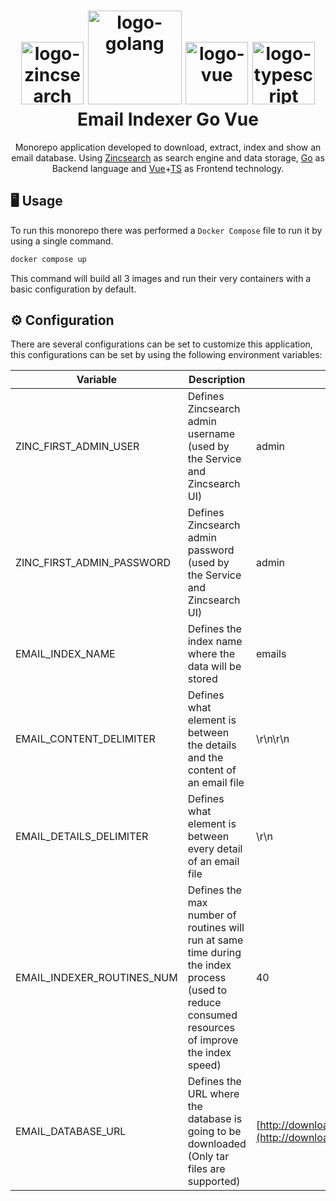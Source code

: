 <h1 align="center">
  <img alt="logo-zincsearch" src="https://zincsearch-docs.zinc.dev/images/zinc.png" width="100px"/>
  <img alt="logo-golang" src="https://go.dev/images/go-logo-blue.svg" width="150px"/>
  <img alt="logo-vue" src="https://upload.wikimedia.org/wikipedia/commons/thumb/9/95/Vue.js_Logo_2.svg/512px-Vue.js_Logo_2.svg.png?20170919082558" width="100px"/>
  <img alt="logo-typescript" src="https://upload.wikimedia.org/wikipedia/commons/thumb/4/4c/Typescript_logo_2020.svg/512px-Typescript_logo_2020.svg.png" width="100px"/>
  <br/>
  Email Indexer Go Vue
</h1>
<p align="center">Monorepo application developed to download, extract, index and show an email database. Using <a href="https://zincsearch-docs.zinc.dev/">Zincsearch</a> as search engine and data storage, <a href="https://go.dev/">Go</a> as Backend language and <a href="https://vuejs.org/">Vue</a>+<a href="https://www.typescriptlang.org/">TS</a> as Frontend technology.</p>

## 🖥️ Usage
To run this monorepo there was performed a `Docker Compose` file to run it by using a single command.
```bash
docker compose up
```
This command will build all 3 images and run their very containers with a basic configuration by default.

## ⚙️ Configuration
There are several configurations can be set to customize this application, this configurations can be set by using the following environment variables:

| Variable                   | Description                                                                                                                                      | Default Value                                                                                                                    |
| -------------------------- | ------------------------------------------------------------------------------------------------------------------------------------------------ | -------------------------------------------------------------------------------------------------------------------------------- |
| ZINC_FIRST_ADMIN_USER      | Defines Zincsearch admin username (used by the Service and Zincsearch UI)                                                                        | admin                                                                                                                            |
| ZINC_FIRST_ADMIN_PASSWORD  | Defines Zincsearch admin password (used by the Service and Zincsearch UI)                                                                        | admin                                                                                                                            |
| EMAIL_INDEX_NAME           | Defines the index name where the data will be stored                                                                                             | emails                                                                                                                           |
| EMAIL_CONTENT_DELIMITER    | Defines what element is between the details and the content of an email file                                                                     | \\r\\n\\r\\n                                                                                                                     |
| EMAIL_DETAILS_DELIMITER    | Defines what element is between every detail of an email file                                                                                    | \\r\\n                                                                                                                           |
| EMAIL_INDEXER_ROUTINES_NUM | Defines the max number of routines will run at same time during the index process (used to reduce consumed resources of improve the index speed) | 40                                                                                                                               |
| EMAIL_DATABASE_URL         | Defines the URL where the database is going to be downloaded (Only tar files are supported)                                                      | [http://download.srv.cs.cmu.edu//~enron/enron_mail_20110402.tgz](http://download.srv.cs.cmu.edu//~enron/enron_mail_20110402.tgz) |


